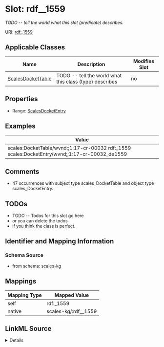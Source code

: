 

# Slot: rdf__1559


_TODO -- tell the world what this slot (predicate) describes._





URI: [rdf:_1559](http://www.w3.org/1999/02/22-rdf-syntax-ns#_1559)



<!-- no inheritance hierarchy -->





## Applicable Classes

| Name | Description | Modifies Slot |
| --- | --- | --- |
| [ScalesDocketTable](../classes/ScalesDocketTable.md) | TODO -- tell the world what this class (type) describes |  no  |







## Properties

* Range: [ScalesDocketEntry](../classes/ScalesDocketEntry.md)






## Examples

| Value |
| --- |
| scales:DocketTable/wvnd;;1:17-cr-00032 rdf:_1559 scales:DocketEntry/wvnd;;1:17-cr-00032_de1559 |

## Comments

* 47 occurrences with subject type scales_DocketTable and object type scales_DocketEntry.

## TODOs

* TODO -- Todos for this slot go here
* or you can delete the todos
* if you think the class is perfect.

## Identifier and Mapping Information







### Schema Source


* from schema: scales-kg




## Mappings

| Mapping Type | Mapped Value |
| ---  | ---  |
| self | rdf:_1559 |
| native | scales-kg/:rdf__1559 |




## LinkML Source

<details>
```yaml
name: rdf__1559
description: TODO -- tell the world what this slot (predicate) describes.
todos:
- TODO -- Todos for this slot go here
- or you can delete the todos
- if you think the class is perfect.
comments:
- 47 occurrences with subject type scales_DocketTable and object type scales_DocketEntry.
examples:
- value: scales:DocketTable/wvnd;;1:17-cr-00032 rdf:_1559 scales:DocketEntry/wvnd;;1:17-cr-00032_de1559
from_schema: scales-kg
rank: 1000
slot_uri: rdf:_1559
alias: rdf__1559
domain_of:
- scales_DocketTable
range: scales_DocketEntry

```
</details>